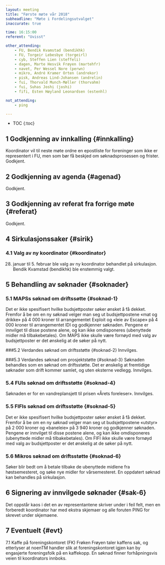 ```yaml
---
layout: meeting
title: "Første møte vår 2018"
subheadline: "Møte i Fordelingsutvalget"
inaccurate: true

time: 16:15:00
referent: "Uvisst"

other_attending:
    - FU, Bendik Kvamstad (bendikhk)
    - FU, Torgeir Lebesbye (torgeirl)
    - cyb, Steffen Lien (steffeli)
    - dagen, Marte Hesvik Frøyen (martehfr)
    - navet, Per Wessel Nore (perwn)
    - mikro, André Kramer Orten (andrekor)
    - pisk, Andreas Lind-Johansen (andrelin)
    - fui, Thorvald Munch-Møller (thorvahm)
    - fui, Suhas Joshi (joshi)
    - fifi, Esten Høyland Leonardsen (estenhl)

not_attending:
    - ping

---
```

* TOC
{:toc}

## 1 Godkjenning av innkalling {#innkalling}
Koordinator vil til neste møte ordne en epostliste for foreninger som ikke er representert i FU, men som bør få beskjed om søknadsprosessen og frister. Godkjent.

## 2 Godkjenning av agenda {#agenad}
Godkjent.

## 3 Godkjenning av referat fra forrige møte {#referat}
Godkjent.

## 4 Sirkulasjonssaker {#sirik}
### 4.1 Valg av ny koordinator {#koordinator}
28. januar til 5. februar ble valg av ny koordinator behandlet på sirkulasjon. Bendik Kvamstad (bendikhk) ble enstemmig valgt.

## 5 Behandling av søknader {#soknader}
### 5.1 MAPSs søknad om driftssøtte {#soknad-1}
Det er ikke spesifisert hvilke budsjettposter søker ønsket å få dekket. Fremfor å be om en ny søknad velger man seg ut budsjettpostene «mat og drikke» på 4 000 kroner til arrangementet Exploit og «leie av Escape» på 4 000 kroner til arrangementet IDI og godkjenner søknaden.
Pengene er innvilget til disse postene alene, og kan ikke omdisponeres (ubenyttede midler må tilbakebetales). Om MAPS ikke skulle være fornøyd med valg av budsjettposter er det ønskelig at de søker på nytt.

###5.2 Verdandes søknad om driftsstøtte {#soknad-2}
Innvilges.

###5.3 Verdandes søknad om prosjektstøtte {#soknad-3}
Søknaden behandles som en søknad om driftsstøtte. Det er ønskelig at fremtidige søknader som drift kommer samlet, og uten eksterne vedlegg. Innvilges.

### 5.4 FUIs søknad om driftsstøtte {#soknad-4}
Søknaden er for en vandreplansjett til prisen «Årets foreleser». Innvilges.

### 5.5 FIFIs søknad om driftsstøtte {#soknad-5}
Det er ikke spesifisert hvilke budsjettposter søker ønsket å få dekket. Fremfor å be om en ny søknad velger man seg ut budsjettpostene «utstyr» på 2 000 kroner og «baneleie» på 3 940 kroner og godkjenner søknaden.
Pengene er innvilget til disse postene alene, og kan ikke omdisponeres (ubenyttede midler må tilbakebetales). Om FIFI ikke skulle være fornøyd med valg av budsjettposter er det ønskelig at de søker på nytt.

### 5.6 Mikros søknad om driftsstøtte {#soknad-6}
Søker blir bedt om å betale tilbake de ubenyttede midlene fra høstsemesteret, og søke nye midler for vårsemesteret. En oppdatert søknad kan behandles på sirkulasjon.


## 6 Signering av innvilgede søknader {#sak-6}
Det oppstår kaos i det en av representantene skriver under i feil felt, men en forberedt koordinator har med ekstra skjemaer og alle foruten PING for skrevet under skjemaene.


## 7 Eventuelt {#evt}
7.1 Kaffe på foreningskontoret (FK)
Frøken Frøyen taler kaffens sak, og etterlyser at noenTM handler slik at foreningskontoret igjen kan by engasjerte foreningsfolk på en kaffekopp. En søknad finner forhåpningsvis veien til koordinators innboks.
